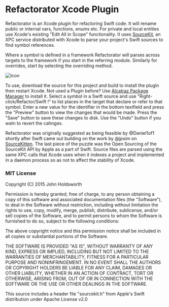 # Refactorator Xcode Plugin

Refactorator is an Xcode plugin for refactoring Swift code. It will rename 
public or internal vars, functions, enums etc. For private and local entities
use Xcode's existing "Edit All in Scope" functionality. It uses 
[SourceKit](http://www.jpsim.com/uncovering-sourcekit/), an XPC service
distributed with Xcode to parse your project's Swift sources to find symbol
references. 

Where a symbol is defined in a framework Refactorator will parses
across targets to the framework if you start in the referring module.
Similarly for overrides, start by selecting the overriding method.

![Icon](http://injectionforxcode.johnholdsworth.com/refactorator.png)

To use, download the source for this project and build to install the plugin
then restart Xcode. Not used a Plugin before? Use [Alcatraz Package Manager](http://alcatraz.io/)
to install it. Select a symbol in a Swift source and use "Right-click/Refactor/Swift !"
to list places in the target that declare or refer to that symbol.
Enter a new value for the identifier in the bottom textfield and press
the "Preview" button to view the changes that would be made.
Press the "Save" button to save these changes to disk. Use the
"Undo" button if you watn to revert the cahnges.

Refactorator was originally suggested as being feasible by @Daniel1of1 shortly after
Swift came out building on the work by @jpsim on [SourceKitten](https://github.com/jpsim/SourceKitten).
The last piece of the puzzle was the Open Sourcing of the SourceKit API by Apple as a part of Swift.
Source files are parsed using the same XPC calls that Xcode uses when it indexes
a project and implemented in a daemon process so as not to affect the stability of Xcode.

### MIT License

Copyright (C) 2015 John Holdsworth

Permission is hereby granted, free of charge, to any person obtaining a copy of this software and associated 
documentation files (the "Software"), to deal in the Software without restriction, including without limitation 
the rights to use, copy, modify, merge, publish, distribute, sublicense, and/or sell copies of the Software, 
and to permit persons to whom the Software is furnished to do so, subject to the following conditions:

The above copyright notice and this permission notice shall be included in all copies or substantial 
portions of the Software.

THE SOFTWARE IS PROVIDED "AS IS", WITHOUT WARRANTY OF ANY KIND, EXPRESS OR IMPLIED, INCLUDING BUT NOT 
LIMITED TO THE WARRANTIES OF MERCHANTABILITY, FITNESS FOR A PARTICULAR PURPOSE AND NONINFRINGEMENT. 
IN NO EVENT SHALL THE AUTHORS OR COPYRIGHT HOLDERS BE LIABLE FOR ANY CLAIM, DAMAGES OR OTHER LIABILITY, 
WHETHER IN AN ACTION OF CONTRACT, TORT OR OTHERWISE, ARISING FROM, OUT OF OR IN CONNECTION WITH THE 
SOFTWARE OR THE USE OR OTHER DEALINGS IN THE SOFTWARE.

This source includes a header file "sourcekit.h" from Apple's Swift distribution under Apache License v2.0

